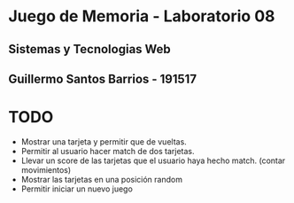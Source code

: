 # Juego de Memoria - Laboratorio 08

## Sistemas y Tecnologias Web

## Guillermo Santos Barrios - 191517

# TODO

- Mostrar una tarjeta y permitir que de vueltas.
- Permitir al usuario hacer match de dos tarjetas.
- Llevar un score de las tarjetas que el usuario haya hecho match. (contar movimientos)
- Mostrar las tarjetas en una posición random
- Permitir iniciar un nuevo juego
